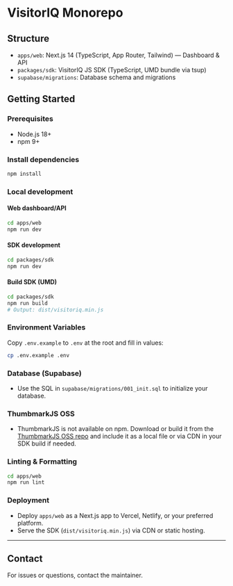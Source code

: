 # VisitorIQ Monorepo

## Structure

- `apps/web`: Next.js 14 (TypeScript, App Router, Tailwind) — Dashboard & API
- `packages/sdk`: VisitorIQ JS SDK (TypeScript, UMD bundle via tsup)
- `supabase/migrations`: Database schema and migrations

## Getting Started

### Prerequisites
- Node.js 18+
- npm 9+

### Install dependencies
```sh
npm install
```

### Local development
#### Web dashboard/API
```sh
cd apps/web
npm run dev
```

#### SDK development
```sh
cd packages/sdk
npm run dev
```

#### Build SDK (UMD)
```sh
cd packages/sdk
npm run build
# Output: dist/visitoriq.min.js
```

### Environment Variables
Copy `.env.example` to `.env` at the root and fill in values:
```sh
cp .env.example .env
```

### Database (Supabase)
- Use the SQL in `supabase/migrations/001_init.sql` to initialize your database.

### ThumbmarkJS OSS
- ThumbmarkJS is not available on npm. Download or build it from the [ThumbmarkJS OSS repo](https://github.com/Thumbmark/ThumbmarkJS) and include it as a local file or via CDN in your SDK build if needed.

### Linting & Formatting
```sh
cd apps/web
npm run lint
```

### Deployment
- Deploy `apps/web` as a Next.js app to Vercel, Netlify, or your preferred platform.
- Serve the SDK (`dist/visitoriq.min.js`) via CDN or static hosting.

---

## Contact
For issues or questions, contact the maintainer.
